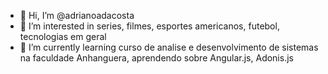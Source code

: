 - 👋 Hi, I’m @adrianoadacosta
- 👀 I’m interested in series, filmes, esportes americanos, futebol, tecnologias em geral
- 🌱 I’m currently learning curso de analise e desenvolvimento de sistemas na faculdade Anhanguera, aprendendo sobre Angular.js, Adonis.js

<!---
adrianoadacosta/adrianoadacosta is a ✨ special ✨ repository because its `README.md` (this file) appears on your GitHub profile.
You can click the Preview link to take a look at your changes.
--->
